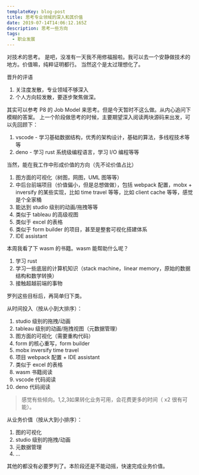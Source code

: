 ```yaml
---
templateKey: blog-post
title: 思考专业领域的深入和其价值
date: 2019-07-14T14:06:12.165Z
description: 思考一些方向
tags:
  - 职业发展
---
```

对技术的思考。
是吧，没准有一天我不用修福报啦。我可以去一个安静做技术的地方。价值嘛，纯粹证明都行。
当然这个是太过理想化了。

晋升的评语

1. 关注度发散，专业领域不够深入
2. 个人方向较发散，要逐步聚焦做深。

其实可以参考 P8 的 Job Model 来思考。但是今天暂时不这么做。从内心追问下模糊的答案。
上一个阶段做思考的时候，主要期望深入阅读两块源码来出发，可以先回顾下：

1. vscode - 学习基础数据结构，优秀的架构设计，基础的算法，多线程技术等等
2. deno - 学习 rust 系统级编程语言，学习 I/O 编程等等

当然，能在我工作中形成价值的方向（先不论价值占比）

1. 图方面的可视化（树图，网图，UML 图等等）
2. 中后台前端项目（价值偏小，但是总想做做），包括 webpack 配置，mobx + inversify 的某些实现，比如 time travel 等等，比如 client cache 等等，感觉是个全家桶
3. 能达到 studio 级别的动画/拖拽等等
4. 类似于 tableau 的高级视图
5. 类似于 excel 的表格
6. 类似于 form builder 的项目，甚至是整套可视化搭建体系
7. IDE assistant

本周我看了下 wasm 的书籍。wasm 能帮助什么呢？

1. 学习 rust
2. 学习一些底层的计算机知识（stack machine，linear memory，原始的数据结构和数学转换）
3. 接触超越前端的事物

罗列这些目标后，再简单归下类。

从时间投入（按从小到大排序）：

1. studio 级别的拖拽/动画
2. tableau 级别的动画/拖拽视图（元数据管理）
3. 图方面的可视化（需要重构代码）
4. form 的核心重写，form builder
5. mobx inversify time travel
6. 项目 webpack 配置 + IDE assistant
7. 类似于 excel 的表格
8. wasm 书籍阅读
9. vscode 代码阅读
10. deno 代码阅读

> 感觉有些倾向。1,2,3如果转化业务可用，会花费更多的时间（ x2 很有可能）。

从业务价值（按从大到小排序）：
1. 图的可视化
2. studio 级别的拖拽/动画
3. 元数据管理
4. ...

其他的都没有必要罗列了。本阶段还是不能动摇，快速完成业务价值。

